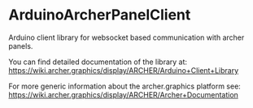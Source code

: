 # ArduinoArcherPanelClient
Arduino client library for websocket based communication with archer panels.

You can find detailed documentation of the library at:
https://wiki.archer.graphics/display/ARCHER/Arduino+Client+Library

For more generic information about the archer.graphics platform see:
https://wiki.archer.graphics/display/ARCHER/Archer+Documentation


